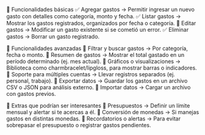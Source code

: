 🔹 Funcionalidades básicas
✅ Agregar gastos → Permitir ingresar un nuevo gasto con detalles como categoría, monto y fecha.
✅ Listar gastos → Mostrar los gastos registrados, organizados por fecha o categoría.
🎯 Editar gastos → Modificar un gasto existente si se cometió un error.
✅ Eliminar gastos → Borrar un gasto registrado.

🔹 Funcionalidades avanzadas
🎯 Filtrar y buscar gastos → Por categoría, fecha o monto.
🎯 Resumen de gastos → Mostrar el total gastado en un período determinado (ej. mes actual).
🎯 Gráficos o visualizaciones → Biblioteca como charmbracelet/lipgloss, para mostrar barras o indicadores.
🎯 Soporte para múltiples cuentas → Llevar registros separados (ej. personal, trabajo).
🎯 Exportar datos → Guardar los gastos en un archivo CSV o JSON para análisis externo.
🎯 Importar datos → Cargar un archivo con gastos previos.

🔹 Extras que podrían ser interesantes
🎯 Presupuestos → Definir un límite mensual y alertar si te acercas a él.
🎯 Conversión de monedas → Si manejas gastos en distintas monedas.
🎯 Recordatorios o alertas → Para evitar sobrepasar el presupuesto o registrar gastos pendientes.
